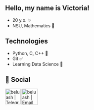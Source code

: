 ## Hello, my name is Victoria!

- 20 y.o. ✨
- NSU, Mathematics 🤡

## Technologies
 
- Python, C, C++ 🧐
- Git ✅
- Learning Data Science 🧐

## 💬 Social

[<img align="left" width="50px" alt="beluash | Telegram" src="https://www.freepnglogos.com/uploads/telegram-logo-png-0.png" />](https://t.me/mint_snail)
[<img align="left" width="52px" alt="beluash | Email" src="https://www.freepnglogos.com/uploads/black-email-logo-png-0.png" />](mailto:vika.skudina.01@mail.ru)
